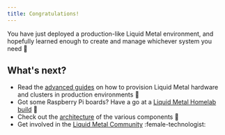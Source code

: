 ```yaml
---
title: Congratulations!
---
```


You have just deployed a production-like Liquid Metal environment, and hopefully
learned enough to create and manage whichever system you need :tada:

## What's next?

- Read the [advanced guides](/docs/category/guides) on how to provision Liquid Metal hardware and clusters in production environments :mechanical_arm:
- Got some Raspberry Pi boards? Have a go at a [Liquid Metal Homelab build](https://warehouse-13.github.io/cosmic/docs/intro) :guitar:
- Check out the [architecture](/docs/category/architecture) of the various components :electric_plug:
- Get involved in the [Liquid Metal Community](/docs/community) :female-technologist:
